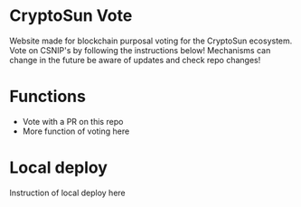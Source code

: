 # CryptoSun Vote
Website made for blockchain purposal voting for the CryptoSun ecosystem. Vote on CSNIP's by following the instructions below! Mechanisms can change in the future be aware of updates and check repo changes!

# Functions
* Vote with a PR on this repo
* More function of voting here

# Local deploy
Instruction of local deploy here

